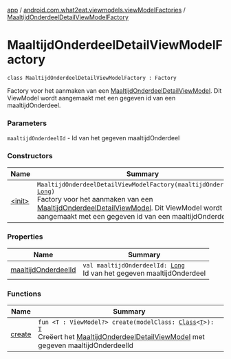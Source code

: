 [app](../../index.md) / [android.com.what2eat.viewmodels.viewModelFactories](../index.md) / [MaaltijdOnderdeelDetailViewModelFactory](./index.md)

# MaaltijdOnderdeelDetailViewModelFactory

`class MaaltijdOnderdeelDetailViewModelFactory : Factory`

Factory voor het aanmaken van een [MaaltijdOnderdeelDetailViewModel](../../android.com.what2eat.viewmodels/-maaltijd-onderdeel-detail-view-model/index.md). Dit ViewModel wordt aangemaakt met
een gegeven id van een maaltijdOnderdeel.

### Parameters

`maaltijdOnderdeelId` - Id van het gegeven maaltijdOnderdeel

### Constructors

| Name | Summary |
|---|---|
| [&lt;init&gt;](-init-.md) | `MaaltijdOnderdeelDetailViewModelFactory(maaltijdOnderdeelId: `[`Long`](https://kotlinlang.org/api/latest/jvm/stdlib/kotlin/-long/index.html)`)`<br>Factory voor het aanmaken van een [MaaltijdOnderdeelDetailViewModel](../../android.com.what2eat.viewmodels/-maaltijd-onderdeel-detail-view-model/index.md). Dit ViewModel wordt aangemaakt met een gegeven id van een maaltijdOnderdeel. |

### Properties

| Name | Summary |
|---|---|
| [maaltijdOnderdeelId](maaltijd-onderdeel-id.md) | `val maaltijdOnderdeelId: `[`Long`](https://kotlinlang.org/api/latest/jvm/stdlib/kotlin/-long/index.html)<br>Id van het gegeven maaltijdOnderdeel |

### Functions

| Name | Summary |
|---|---|
| [create](create.md) | `fun <T : ViewModel?> create(modelClass: `[`Class`](https://developer.android.com/reference/java/lang/Class.html)`<`[`T`](create.md#T)`>): `[`T`](create.md#T)<br>Creëert het [MaaltijdOnderdeelDetailViewModel](../../android.com.what2eat.viewmodels/-maaltijd-onderdeel-detail-view-model/index.md) met gegeven maaltijdOnderdeelId |
